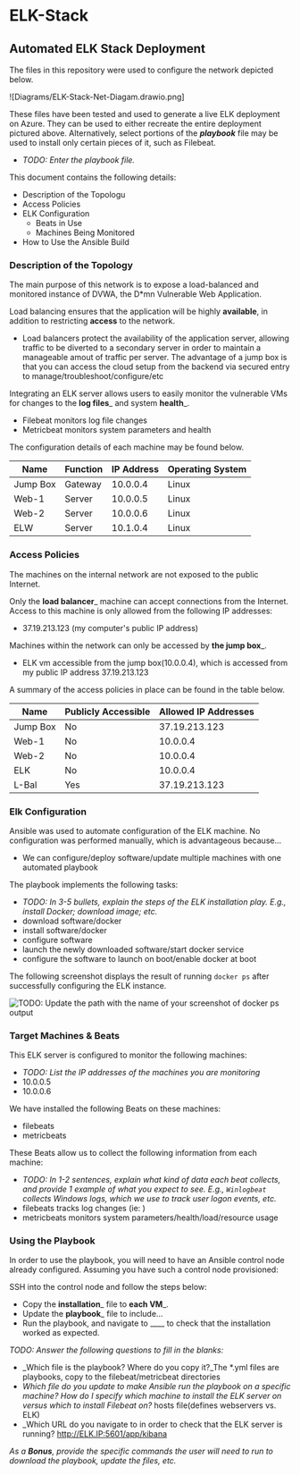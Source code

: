 # ELK-Stack

## Automated ELK Stack Deployment

The files in this repository were used to configure the network depicted below.

![Diagrams/ELK-Stack-Net-Diagam.drawio.png]

These files have been tested and used to generate a live ELK deployment on Azure. They can be used to either recreate the entire deployment pictured above. Alternatively, select portions of the ___playbook___ file may be used to install only certain pieces of it, such as Filebeat.

  - _TODO: Enter the playbook file._

This document contains the following details:
- Description of the Topologu
- Access Policies
- ELK Configuration
  - Beats in Use
  - Machines Being Monitored
- How to Use the Ansible Build


### Description of the Topology

The main purpose of this network is to expose a load-balanced and monitored instance of DVWA, the D*mn Vulnerable Web Application.

Load balancing ensures that the application will be highly __available__, in addition to restricting __access__ to the network.
- Load balancers protect the availability of the application server, allowing traffic to be diverted to a secondary server in order to maintain a manageable amout of traffic per server.  The advantage of a jump box is that you can access the cloud setup from the backend via secured entry to manage/troubleshoot/configure/etc

Integrating an ELK server allows users to easily monitor the vulnerable VMs for changes to the __log files___ and system __health___.
- Filebeat monitors log file changes
- Metricbeat monitors system parameters and health

The configuration details of each machine may be found below.

| Name     | Function | IP Address | Operating System |
|----------|----------|------------|------------------|
| Jump Box | Gateway  | 10.0.0.4   | Linux            |
| Web-1    | Server   | 10.0.0.5   | Linux            |
| Web-2    | Server   | 10.0.0.6   | Linux            |
| ELW      | Server   | 10.1.0.4   | Linux            |

### Access Policies

The machines on the internal network are not exposed to the public Internet. 

Only the __load balancer___ machine can accept connections from the Internet. Access to this machine is only allowed from the following IP addresses:
- 37.19.213.123 (my computer's public IP address)

Machines within the network can only be accessed by __the jump box___.
- ELK vm accessible from the jump box(10.0.0.4), which is accessed from my public IP address 37.19.213.123

A summary of the access policies in place can be found in the table below.

| Name     | Publicly Accessible | Allowed IP Addresses |
|----------|---------------------|----------------------|
| Jump Box | No                  | 37.19.213.123        |
| Web-1    | No                  | 10.0.0.4             |
| Web-2    | No                  | 10.0.0.4             |
| ELK      | No                  | 10.0.0.4             |
| L-Bal    | Yes                 | 37.19.213.123        |

### Elk Configuration

Ansible was used to automate configuration of the ELK machine. No configuration was performed manually, which is advantageous because...
- We can configure/deploy software/update multiple machines with one automated playbook

The playbook implements the following tasks:
- _TODO: In 3-5 bullets, explain the steps of the ELK installation play. E.g., install Docker; download image; etc._
- download software/docker
- install software/docker
- configure software
- launch the newly downloaded software/start docker service
- configure the software to launch on boot/enable docker at boot

The following screenshot displays the result of running `docker ps` after successfully configuring the ELK instance.

![TODO: Update the path with the name of your screenshot of docker ps output](Images/docker_ps_output.png)

### Target Machines & Beats
This ELK server is configured to monitor the following machines:
- _TODO: List the IP addresses of the machines you are monitoring_
- 10.0.0.5
- 10.0.0.6

We have installed the following Beats on these machines:
- filebeats
- metricbeats

These Beats allow us to collect the following information from each machine:
- _TODO: In 1-2 sentences, explain what kind of data each beat collects, and provide 1 example of what you expect to see. E.g., `Winlogbeat` collects Windows logs, which we use to track user logon events, etc._
- filebeats tracks log changes (ie:               )
- metricbeats monitors system parameters/health/load/resource usage

### Using the Playbook
In order to use the playbook, you will need to have an Ansible control node already configured. Assuming you have such a control node provisioned: 

SSH into the control node and follow the steps below:
- Copy the __installation___ file to __each VM___.
- Update the __playbook___ file to include...
- Run the playbook, and navigate to ____ to check that the installation worked as expected.

_TODO: Answer the following questions to fill in the blanks:_
- _Which file is the playbook? Where do you copy it?_The *.yml files are playbooks, copy to the filebeat/metricbeat directories
- _Which file do you update to make Ansible run the playbook on a specific machine? How do I specify which machine to install the ELK server on versus which to install Filebeat on?_ hosts file(defines webservers vs. ELK)
- _Which URL do you navigate to in order to check that the ELK server is running?  http://ELK.IP:5601/app/kibana

_As a **Bonus**, provide the specific commands the user will need to run to download the playbook, update the files, etc._
